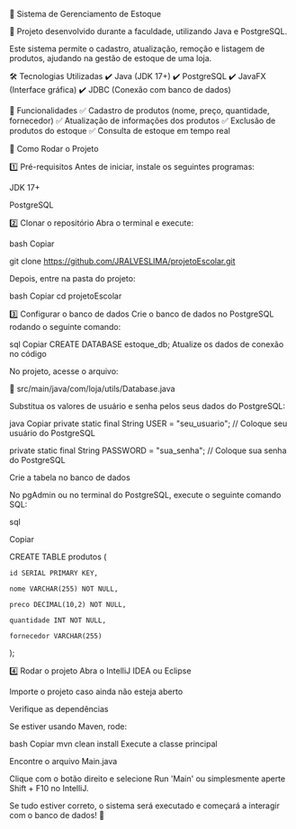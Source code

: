 🏪 Sistema de Gerenciamento de Estoque

🚀 Projeto desenvolvido durante a faculdade, utilizando Java e PostgreSQL.

Este sistema permite o cadastro, atualização, remoção e listagem de produtos, ajudando na gestão de estoque de uma loja.

🛠️ Tecnologias Utilizadas
✔️ Java (JDK 17+)
✔️ PostgreSQL
✔️ JavaFX (Interface gráfica)
✔️ JDBC (Conexão com banco de dados)

📌 Funcionalidades
✅ Cadastro de produtos (nome, preço, quantidade, fornecedor)
✅ Atualização de informações dos produtos
✅ Exclusão de produtos do estoque
✅ Consulta de estoque em tempo real

🚀 Como Rodar o Projeto

1️⃣ Pré-requisitos
Antes de iniciar, instale os seguintes programas:

JDK 17+

PostgreSQL


2️⃣ Clonar o repositório
Abra o terminal e execute:

bash
Copiar

git clone https://github.com/JRALVESLIMA/projetoEscolar.git

Depois, entre na pasta do projeto:

bash
Copiar
cd projetoEscolar

3️⃣ Configurar o banco de dados
Crie o banco de dados no PostgreSQL rodando o seguinte comando:

sql
Copiar
CREATE DATABASE estoque_db;
Atualize os dados de conexão no código

No projeto, acesse o arquivo:

📂 src/main/java/com/loja/utils/Database.java

Substitua os valores de usuário e senha pelos seus dados do PostgreSQL:

java
Copiar
private static final String USER = "seu_usuario";  // Coloque seu usuário do PostgreSQL

private static final String PASSWORD = "sua_senha";  // Coloque sua senha do PostgreSQL

Crie a tabela no banco de dados

No pgAdmin ou no terminal do PostgreSQL, execute o seguinte comando SQL:

sql

Copiar

CREATE TABLE produtos (
    
    id SERIAL PRIMARY KEY,
    
    nome VARCHAR(255) NOT NULL,
    
    preco DECIMAL(10,2) NOT NULL,
    
    quantidade INT NOT NULL,
    
    fornecedor VARCHAR(255)

);

4️⃣ Rodar o projeto
Abra o IntelliJ IDEA ou Eclipse

Importe o projeto caso ainda não esteja aberto

Verifique as dependências

Se estiver usando Maven, rode:

bash
Copiar
mvn clean install
Execute a classe principal

Encontre o arquivo Main.java

Clique com o botão direito e selecione Run 'Main' ou simplesmente aperte Shift + F10 no IntelliJ.

Se tudo estiver correto, o sistema será executado e começará a interagir com o banco de dados! 🚀
